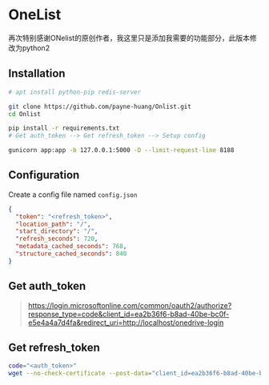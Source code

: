 # OneList

再次特别感谢ONelist的原创作者，我这里只是添加我需要的功能部分，此版本修改为python2

## Installation

```bash
# apt install python-pip redis-server

git clone https://github.com/payne-huang/Onlist.git
cd Onlist

pip install -r requirements.txt
# Get auth_token --> Get refresh_token --> Setup config

gunicorn app:app -b 127.0.0.1:5000 -D --limit-request-line 8188
```

## Configuration

Create a config file named `config.json`

```json
{
  "token": "<refresh_token>",
  "location_path": "/",
  "start_directory": "/",
  "refresh_seconds": 720,
  "metadata_cached_seconds": 768,
  "structure_cached_seconds": 840
}
```

## Get auth_token

> https://login.microsoftonline.com/common/oauth2/authorize?response_type=code&client_id=ea2b36f6-b8ad-40be-bc0f-e5e4a4a7d4fa&redirect_uri=http://localhost/onedrive-login

## Get refresh_token

```bash
code="<auth_token>"
wget --no-check-certificate --post-data="client_id=ea2b36f6-b8ad-40be-bc0f-e5e4a4a7d4fa&client_secret=h27zG8pr8BNsLU0JbBh5AOznNS5Of5Y540l/koc7048=&grant_type=authorization_code&resource=https://api.office.com/discovery/&redirect_uri=http://localhost/onedrive-login&code=$code" 'https://login.microsoftonline.com/common/oauth2/token' -qO-
```
